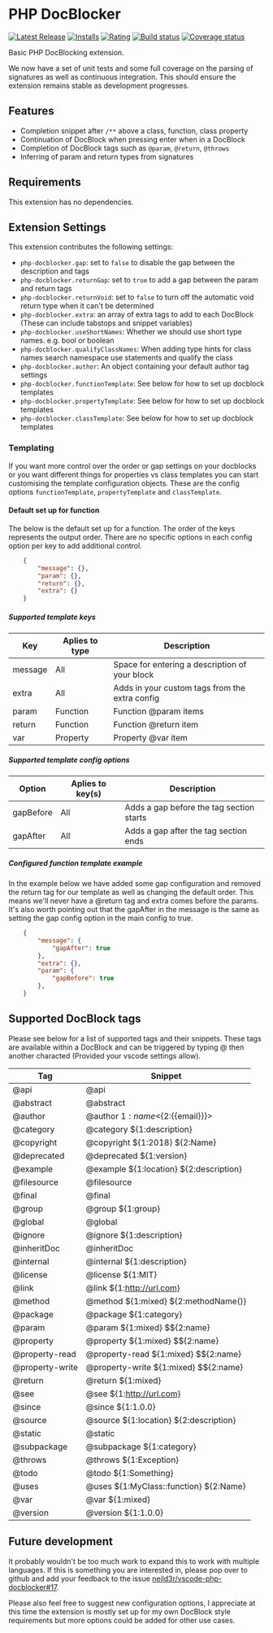 # PHP DocBlocker

[![Latest Release](https://vsmarketplacebadge.apphb.com/version-short/neilbrayfield.php-docblocker.svg)](https://marketplace.visualstudio.com/items?itemName=neilbrayfield.php-docblocker) [![Installs](https://vsmarketplacebadge.apphb.com/installs/neilbrayfield.php-docblocker.svg)](https://marketplace.visualstudio.com/items?itemName=neilbrayfield.php-docblocker) [![Rating](https://vsmarketplacebadge.apphb.com/rating-short/neilbrayfield.php-docblocker.svg)](https://marketplace.visualstudio.com/items?itemName=neilbrayfield.php-docblocker) [![Build status](https://travis-ci.org/neild3r/vscode-php-docblocker.svg?branch=master)](https://travis-ci.org/neild3r/vscode-php-docblocker) [![Coverage status](https://coveralls.io/repos/github/neild3r/vscode-php-docblocker/badge.svg)](https://coveralls.io/github/neild3r/vscode-php-docblocker)

Basic PHP DocBlocking extension.

We now have a set of unit tests and some full coverage on the parsing of signatures as well as continuous integration. This should ensure the extension remains stable as development progresses.

## Features

* Completion snippet after `/**` above a class, function, class property
* Continuation of DocBlock when pressing enter when in a DocBlock
* Completion of DocBlock tags such as `@param`, `@return`, `@throws`
* Inferring of param and return types from signatures

## Requirements

This extension has no dependencies.

## Extension Settings

This extension contributes the following settings:

* `php-docblocker.gap`: set to `false` to disable the gap between the description and tags
* `php-docblocker.returnGap`: set to `true` to add a gap between the param and return tags
* `php-docblocker.returnVoid`: set to `false` to turn off the automatic void return type when it can't be determined
* `php-docblocker.extra`: an array of extra tags to add to each DocBlock (These can include tabstops and snippet variables)
* `php-docblocker.useShortNames`: Whether we should use short type names. e.g. bool or boolean
* `php-docblocker.qualifyClassNames`: When adding type hints for class names search namespace use statements and qualify the class 
* `php-docblocker.author`: An object containing your default author tag settings
* `php-docblocker.functionTemplate`: See below for how to set up docblock templates
* `php-docblocker.propertyTemplate`: See below for how to set up docblock templates
* `php-docblocker.classTemplate`: See below for how to set up docblock templates

### Templating

If you want more control over the order or gap settings on your docblocks or you want different things for properties vs class templates
you can start customising the template configuration objects. These are the config options `functionTemplate`, `propertyTemplate` and
`classTemplate`.

#### Default set up for function

The below is the default set up for a function. The order of the keys represents the output order. There are no specific options in each
config option per key to add additional control.

```json
    {
        "message": {},
        "param": {},
        "return": {},
        "extra": {}
    }
```

##### Supported template keys

| Key             | Aplies to type  | Description                                    |
|-----------------|-----------------|------------------------------------------------|
| message         | All             | Space for entering a description of your block |
| extra           | All             | Adds in your custom tags from the extra config |
| param           | Function        | Function @param items                          |
| return          | Function        | Function @return item                          |
| var             | Property        | Property @var item                             |

##### Supported template config options

| Option          | Aplies to key(s) | Description                                    |
|-----------------|------------------|------------------------------------------------|
| gapBefore       | All              | Adds a gap before the tag section starts       |
| gapAfter        | All              | Adds a gap after the tag section ends          |

##### Configured function template example

In the example below we have added some gap configuration and removed the return tag for our template as well as 
changing the default order. This means we'll never have a @return tag and extra comes before the params. It's also
worth pointing out that the gapAfter in the message is the same as setting the gap config option in the main config
to true.

```json
    {
        "message": {
            "gapAfter": true
        },
        "extra": {},
        "param": {
            "gapBefore": true
        },
    }
```

## Supported DocBlock tags

Please see below for a list of supported tags and their snippets. These tags are available within a DocBlock
and can be triggered by typing @ then another characted (Provided your vscode settings allow).

| Tag             | Snippet                                 |
|-----------------|-----------------------------------------|
| @api            | @api                                    |
| @abstract       | @abstract                               |
| @author         | @author ${1:{{name}}} <${2:{{email}}}>  |
| @category       | @category ${1:description}              |
| @copyright      | @copyright ${1:2018} ${2:Name}          |
| @deprecated     | @deprecated ${1:version}                |
| @example        | @example ${1:location} ${2:description} |
| @filesource     | @filesource                             |
| @final          | @final                                  |
| @group          | @group ${1:group}                       |
| @global         | @global                                 |
| @ignore         | @ignore ${1:description}                |
| @inheritDoc     | @inheritDoc                             |
| @internal       | @internal ${1:description}              |
| @license        | @license ${1:MIT}                       |
| @link           | @link ${1:http://url.com}               |
| @method         | @method ${1:mixed} ${2:methodName()}    |
| @package        | @package ${1:category}                  |
| @param          | @param ${1:mixed} $${2:name}            |
| @property       | @property ${1:mixed} $${2:name}         |
| @property-read  | @property-read ${1:mixed} $${2:name}    |
| @property-write | @property-write ${1:mixed} $${2:name}   |
| @return         | @return ${1:mixed}                      |
| @see            | @see ${1:http://url.com}                |
| @since          | @since ${1:1.0.0}                       |
| @source         | @source ${1:location} ${2:description}  |
| @static         | @static                                 |
| @subpackage     | @subpackage ${1:category}               |
| @throws         | @throws ${1:Exception}                  |
| @todo           | @todo ${1:Something}                    |
| @uses           | @uses ${1:MyClass::function} ${2:Name}  |
| @var            | @var ${1:mixed}                         |
| @version        | @version ${1:1.0.0}                     |

## Future development

It probably wouldn't be too much work to expand this to work with multiple languages. If this is something you are interested in, please pop over to github and add your feedback to the issue [neild3r/vscode-php-docblocker#17](https://github.com/neild3r/vscode-php-docblocker/issues/17).

Please also feel free to suggest new configuration options, I appreciate at this time the extension is mostly set up for my own DocBlock style requirements but more options could be added for other use cases.
